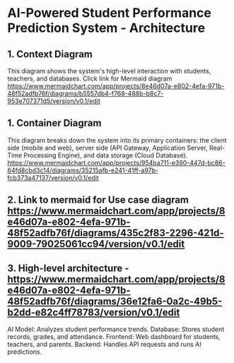  # AI-Powered Student Performance Prediction System - Architecture

## 1. Context Diagram
This diagram shows the system's high-level interaction with students, teachers, and databases. Click link for Mermaid diagram https://www.mermaidchart.com/app/projects/8e46d07a-e802-4efa-971b-48f52adfb76f/diagrams/b5557db4-f768-488b-b8c7-953e707371d5/version/v0.1/edit

## 1. Container Diagram
This diagram breaks down the system into its primary containers: the client side (mobile and web), server side (API Gateway, Application Server, Real-Time Processing Engine), and data storage (Cloud Database). https://www.mermaidchart.com/app/projects/954ba711-e390-447d-bc86-64fd8cbd3c14/diagrams/35215afb-e241-41ff-a97b-fcb373a47137/version/v0.1/edit

## 2. Link to mermaid for Use case diagram https://www.mermaidchart.com/app/projects/8e46d07a-e802-4efa-971b-48f52adfb76f/diagrams/435c2f83-2296-421d-9009-79025061cc94/version/v0.1/edit

## 3. High-level architecture - https://www.mermaidchart.com/app/projects/8e46d07a-e802-4efa-971b-48f52adfb76f/diagrams/36e12fa6-0a2c-49b5-b2dd-e82c4ff78783/version/v0.1/edit

AI Model: Analyzes student performance trends.
Database: Stores student records, grades, and attendance.
Frontend: Web dashboard for students, teachers, and parents.
Backend: Handles API requests and runs AI predictions.
